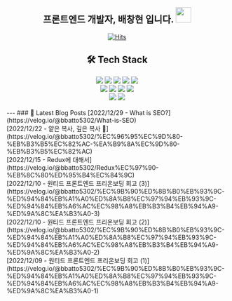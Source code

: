 
<div align="center">
  
  <h2>프론트엔드 개발자, 배창현 입니다.
<img src="https://camo.githubusercontent.com/e8e7b06ecf583bc040eb60e44eb5b8e0ecc5421320a92929ce21522dbc34c891/68747470733a2f2f6d656469612e67697068792e636f6d2f6d656469612f6876524a434c467a6361737252346961377a2f67697068792e676966" width="35" data-canonical-src="https://media.giphy.com/media/hvRJCLFzcasrR4ia7z/giphy.gif" style="max-width: 100%;">
 </h2>
  
  [![Hits](https://hits.seeyoufarm.com/api/count/incr/badge.svg?url=https%3A%2F%2Fgithub.com%2Fbaechanghyeon&count_bg=%2379C83D&title_bg=%23555555&icon=&icon_color=%23E7E7E7&title=hits&edge_flat=false)](https://hits.seeyoufarm.com) 
<br>  

## 🛠 Tech Stack
<img src="https://img.shields.io/badge/HTML-E34F26?style=flat-square&logo=HTML5&logoColor=white">
<img src="https://img.shields.io/badge/CSS3-1572B6?style=flat-square&logo=CSS3&logoColor=white">  
<img src="https://img.shields.io/badge/React-61DAFB?style=flat-square&logo=React&logoColor=white"> 
<img src="https://img.shields.io/badge/JavaScript-F7DF1E?style=flat-square&logo=JavaScript&logoColor=white"> 
<img src="https://img.shields.io/badge/TypeScript-3178C6?style=flat-square&logo=TypeScript&logoColor=white"> <br>
<img src="https://img.shields.io/badge/Git-F05032?style=flat-square&logo=Git&logoColor=white">
<img src="https://img.shields.io/badge/GitHub-181717?style=flat-square&logo=GitHub&logoColor=white">
<img src="https://img.shields.io/badge/Figma-F24E1E?style=flat-square&logo=Figma&logoColor=white">
<img src="https://img.shields.io/badge/Notion-000000?style=flat-square&logo=Notion&logoColor=white"> <br>
<img src="https://img.shields.io/badge/Bootstrap-7952B3?style=flat-square&logo=Bootstrap&logoColor=white">
<img src="https://img.shields.io/badge/Bulma-00D1B2?style=flat-square&logo=Bulma&logoColor=white"> <br>
<br>
  
</div>
---
### 📕 Latest Blog Posts </h3> 
[2022/12/29 - What is SEO?](https://velog.io/@bbatto5302/What-is-SEO) <br/>
[2022/12/22 - 얕은 복사, 깊은 복사 📖](https://velog.io/@bbatto5302/%EC%96%95%EC%9D%80-%EB%B3%B5%EC%82%AC-%EA%B9%8A%EC%9D%80-%EB%B3%B5%EC%82%AC) <br/>
[2022/12/15 - Redux에 대해서](https://velog.io/@bbatto5302/Redux%EC%97%90-%EB%8C%80%ED%95%B4%EC%84%9C) <br/>
[2022/12/10 - 원티드 프론트엔드 프리온보딩 회고 (3)](https://velog.io/@bbatto5302/%EC%9B%90%ED%8B%B0%EB%93%9C-%ED%94%84%EB%A1%A0%ED%8A%B8%EC%97%94%EB%93%9C-%ED%94%84%EB%A6%AC%EC%98%A8%EB%B3%B4%EB%94%A9-%ED%9A%8C%EA%B3%A0-3) <br/>
[2022/12/10 - 원티드 프론트엔드 프리온보딩 회고 (2)](https://velog.io/@bbatto5302/%EC%9B%90%ED%8B%B0%EB%93%9C-%ED%94%84%EB%A1%A0%ED%8A%B8%EC%97%94%EB%93%9C-%ED%94%84%EB%A6%AC%EC%98%A8%EB%B3%B4%EB%94%A9-%ED%9A%8C%EA%B3%A0-2) <br/>
[2022/12/09 - 원티드  프론트엔드 프리온보딩 회고 (1)](https://velog.io/@bbatto5302/%EC%9B%90%ED%8B%B0%EB%93%9C-%ED%94%84%EB%A1%A0%ED%8A%B8%EC%97%94%EB%93%9C-%ED%94%84%EB%A6%AC%EC%98%A8%EB%B3%B4%EB%94%A9-%ED%9A%8C%EA%B3%A0-1) <br/>
